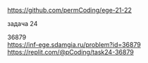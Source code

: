 https://github.com/permCoding/ege-21-22

задача 24  

36879  
https://inf-ege.sdamgia.ru/problem?id=36879  
https://replit.com/@pCoding/task24-36879



